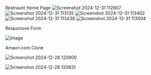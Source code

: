Restraunt Home Page
![Screenshot 2024-12-31 112607](https://github.com/user-attachments/assets/1263b94f-0128-40a4-aea4-a69fa3e6ad43)
![Screenshot 2024-12-31 113135](https://github.com/user-attachments/assets/e409a3f5-e175-4a15-acef-2ecce856bb1b)
![Screenshot 2024-12-31 113402](https://github.com/user-attachments/assets/458bccfa-d509-4b0b-92a1-31f215fee76e)
![Screenshot 2024-12-31 113438](https://github.com/user-attachments/assets/76b5b2c5-7335-44e1-a6a0-ae7f52427dec)
![Screenshot 2024-12-31 113504](https://github.com/user-attachments/assets/acca4fd7-7250-4f68-996c-35b32622a3cc)


Responsive Form

![image](https://github.com/user-attachments/assets/25d99cd2-bd5a-4606-a5ce-1e8a15d90c4c)

Amaon.com Clone

![Screenshot 2024-12-28 120900](https://github.com/user-attachments/assets/4233d1c5-2d17-49f8-9f4c-e5d8b490f7b3)





![Screenshot 2024-12-28 120931](https://github.com/user-attachments/assets/5affc6f9-d992-445f-9562-3ce5d337329e)

